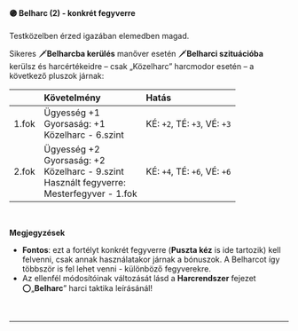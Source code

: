#### 🟣 Belharc (2) - konkrét fegyverre

Testközelben érzed igazában elemedben magad.

Sikeres 🗡️**Belharcba kerülés** manőver esetén 🗡️**Belharci szituációba** kerülsz és harcértékeidre – csak „Közelharc” harcmodor esetén – a következő pluszok járnak:

| |  Követelmény | Hatás  |
| :----------- | :----------- | :----------- |
| 1.fok | Ügyesség&nbsp;+1<br />Gyorsaság:&nbsp;+1<br />Közelharc&nbsp;-&nbsp;6.szint | KÉ:&nbsp;`+2`,  TÉ:&nbsp;`+3`,  VÉ:&nbsp;`+3` |
| 2.fok | Ügyesség&nbsp;+2<br />Gyorsaság:&nbsp;+2<br />Közelharc&nbsp;-&nbsp;9.szint<br />Használt fegyverre:<br />Mesterfegyver&nbsp;-&nbsp;1.fok| KÉ:&nbsp;`+4`,  TÉ:&nbsp;`+6`,  VÉ:&nbsp;`+6` |


<br />

**Megjegyzések**

- **Fontos**: ezt a fortélyt konkrét fegyverre (**Puszta kéz** is ide tartozik) kell felvenni, csak annak használatakor járnak a bónuszok. A Belharcot így többször is fel lehet venni - különböző fegyverekre.
- Az ellenfél módosítóinak változását lásd a **Harcrendszer** fejezet ⭕„**Belharc**” harci taktika leírásánál!

<br />

---
